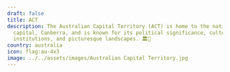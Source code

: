 ```yaml
---
draft: false
title: ACT
description: The Australian Capital Territory (ACT) is home to the nation's
  capital, Canberra, and is known for its political significance, cultural
  institutions, and picturesque landscapes. 🏛️🌳
country: australia
icon: flag:au-4x3
image: ../../assets/images/Australian Capital Territory.jpg
---
```

